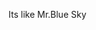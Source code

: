 Its like Mr.Blue Sky
<!---
ChefGusta/ChefGusta is a ✨ special ✨ repository because its `README.md` (this file) appears on your GitHub profile.
You can click the Preview link to take a look at your changes.
--->
